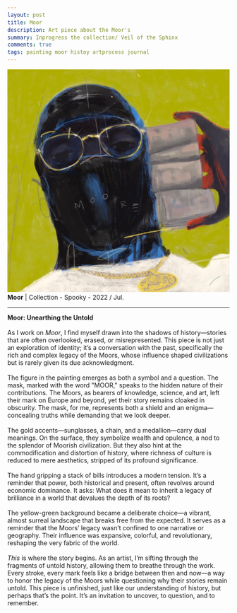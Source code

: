 ```yaml
---
layout: post
title: Moor
description: Art piece about the Moor's
summary: Inprogress the collection/ Veil of the Sphinx
comments: true
tags: painting moor histoy artprocess journal
---
```

![](/assets/img/Moor.jpg)
**Moor** | Collection - Spooky - 2022 / Jul.

---

**Moor: Unearthing the Untold**  
<br>
As I work on *Moor*, I find myself drawn into the shadows of history—stories that are often overlooked, erased, or misrepresented. This piece is not just an exploration of identity; it’s a conversation with the past, specifically the rich and complex legacy of the Moors, whose influence shaped civilizations but is rarely given its due acknowledgment.  
<br>
The figure in the painting emerges as both a symbol and a question. The mask, marked with the word "MOOR," speaks to the hidden nature of their contributions. The Moors, as bearers of knowledge, science, and art, left their mark on Europe and beyond, yet their story remains cloaked in obscurity. The mask, for me, represents both a shield and an enigma—concealing truths while demanding that we look deeper.  
<br>
The gold accents—sunglasses, a chain, and a medallion—carry dual meanings. On the surface, they symbolize wealth and opulence, a nod to the splendor of Moorish civilization. But they also hint at the commodification and distortion of history, where richness of culture is reduced to mere aesthetics, stripped of its profound significance.  
<br>
The hand gripping a stack of bills introduces a modern tension. It’s a reminder that power, both historical and present, often revolves around economic dominance. It asks: What does it mean to inherit a legacy of brilliance in a world that devalues the depth of its roots?  
<br>
The yellow-green background became a deliberate choice—a vibrant, almost surreal landscape that breaks free from the expected. It serves as a reminder that the Moors’ legacy wasn’t confined to one narrative or geography. Their influence was expansive, colorful, and revolutionary, reshaping the very fabric of the world.  
<br>
*This* is where the story begins. As an artist, I’m sifting through the fragments of untold history, allowing them to breathe through the work. Every stroke, every mark feels like a bridge between then and now—a way to honor the legacy of the Moors while questioning why their stories remain untold. This piece is unfinished, just like our understanding of history, but perhaps that’s the point. It’s an invitation to uncover, to question, and to remember.






